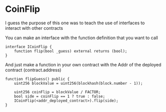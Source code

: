# CoinFlip

I guess the purpose of this one was to teach the use of interfaces to interact with other contracts

You can make an interface with the function definition that you want to call

```sol
interface ICoinFlip {
    function flip(bool _guess) external returns (bool);
}
```

And just make a function in your own contract with the Addr of the deployed contract (contract.address)

```sol
function flipGuess() public {
    uint256 blockValue = uint256(blockhash(block.number - 1));

    uint256 coinFlip = blockValue / FACTOR;
    bool side = coinFlip == 1 ? true : false;
    ICoinFlip(<addr_deployed_contract>).flip(side);
}
```
